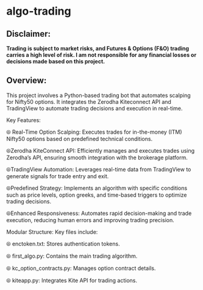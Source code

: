 # algo-trading

## **Disclaimer:**
**Trading is subject to market risks, and Futures & Options (F&O) trading carries a high level of risk. I am not responsible for any financial losses or decisions made based on this project.**

## Overview:
This project involves a Python-based trading bot that automates scalping for Nifty50 options. It integrates the Zerodha Kiteconnect API and TradingView to automate trading decisions and execution in real-time.

Key Features:

⦾ Real-Time Option Scalping: Executes trades for in-the-money (ITM) Nifty50 options based on predefined technical conditions.

⦾Zerodha KiteConnect API: Efficiently manages and executes trades using Zerodha’s API, ensuring smooth integration with the brokerage platform.

⦾TradingView Automation: Leverages real-time data from TradingView to generate signals for trade entry and exit.

⦾Predefined Strategy: Implements an algorithm with specific conditions such as price levels, option greeks, and time-based triggers to optimize trading decisions.

⦾Enhanced Responsiveness: Automates rapid decision-making and trade execution, reducing human errors and improving trading precision.

Modular Structure: 
Key files include:

⦾  enctoken.txt: Stores authentication tokens.

⦾  first_algo.py: Contains the main trading algorithm.

⦾  kc_option_contracts.py: Manages option contract details.

⦾  kiteapp.py: Integrates Kite API for trading actions.
